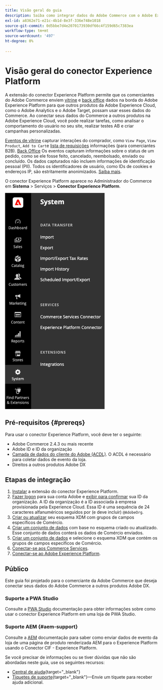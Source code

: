 ```yaml
---
title: Visão geral do guia
description: Saiba como integrar dados do Adobe Commerce com o Adobe Experience Platform usando o conector Experience Platform.
exl-id: a8362e71-e21c-4b1d-8e3f-336e748e1018
source-git-commit: 0d5bbe7d4e2070173930df66c4f159d65c7383ea
workflow-type: tm+mt
source-wordcount: '497'
ht-degree: 0%

---
```


# Visão geral do conector Experience Platform

A extensão do conector Experience Platform permite que os comerciantes do Adobe Commerce enviem [vitrine](events.md#storefront-events) e [back office](events.md#back-office-events) dados na borda do Adobe Experience Platform para que outros produtos da Adobe Experience Cloud, como o Adobe Analytics e o Adobe Target, possam usar esses dados do Commerce. Ao conectar seus dados do Commerce a outros produtos na Adobe Experience Cloud, você pode realizar tarefas, como analisar o comportamento do usuário no seu site, realizar testes AB e criar campanhas personalizadas.

[Eventos de vitrine](events.md#storefront-events) capturar interações do comprador, como `View Page`, `View Product`, `Add to Cart`e [lista de requisições](events.md#b2b-events) informações (para comerciantes B2B). [Back Office](events.md#back-office-events) Os eventos capturam informações sobre o status de um pedido, como se ele fosse feito, cancelado, reembolsado, enviado ou concluído. Os dados capturados não incluem informações de identificação pessoal (PII). Todos os identificadores de usuário, como IDs de cookies e endereços IP, são estritamente anonimizados. [Saiba mais](https://www.adobe.com/privacy/experience-cloud.html).

O conector Experience Platform aparece no Administrador do Commerce em **Sistema** > Serviços > **Conector Experience Platform**.

![Extensão do conector do Experience Platform Exibição do administrador](assets/epc-adminui.png)

## Pré-requisitos {#prereqs}

Para usar o conector Experience Platform, você deve ter o seguinte:

- Adobe Commerce 2.4.3 ou mais recente
- Adobe ID e ID da organização
- [Camada de dados do cliente do Adobe (ACDL)](https://experienceleague.adobe.com/docs/experience-platform/tags/extensions/client/client-data-layer/overview.html). O ACDL é necessário para coletar dados de evento da loja.
- Direitos a outros produtos Adobe DX

## Etapas de integração

1. [Instalar](install.md) a extensão do conector Experience Platform.
1. [Fazer logon](https://helpx.adobe.com/manage-account/using/access-adobe-id-account.html) para sua conta Adobe e [exibir para confirmar](https://experienceleague.adobe.com/docs/core-services/interface/administration/organizations.html#concept_EA8AEE5B02CF46ACBDAD6A8508646255) sua ID da organização. A ID da organização é a ID associada à empresa provisionada pela Experience Cloud. Essa ID é uma sequência de 24 caracteres alfanuméricos seguidos por (e deve incluir) `@AdobeOrg`.
1. [Criar ou atualizar](update-xdm.md) seu esquema XDM com grupos de campos específicos de Comércio.
1. [Criar um conjunto de dados](https://experienceleague.adobe.com/docs/platform-learn/implement-mobile-sdk/experience-cloud/platform.html#create-a-dataset) com base no esquema criado ou atualizado. Esse conjunto de dados conterá os dados de Comércio enviados.
1. [Criar um conjunto de dados](https://experienceleague.adobe.com/docs/experience-platform/edge/datastreams/overview.html) e selecione o esquema XDM que contém os grupos de campos específicos de Comércio.
1. [Conectar-se aos Commerce Services](../landing/saas.md).
1. [Conectar-se ao Adobe Experience Platform](connect-data.md).

## Público

Este guia foi projetado para o comerciante da Adobe Commerce que deseja conectar seus dados do Adobe Commerce a outros produtos Adobe DX.

### Suporte a PWA Studio

Consulte a [PWA Studio](https://developer.adobe.com/commerce/pwa-studio/integrations/adobe-commerce/aep/) documentação para obter informações sobre como usar o conector Experience Platform em uma loja de PWA Studio.

### Suporte AEM {#aem-support}

Consulte a [AEM](https://experienceleague.adobe.com/docs/experience-manager-cloud-service/content/content-and-commerce/integrations/aep.html) documentação para saber como enviar dados de evento da loja de uma página de produto renderizada AEM para o Experience Platform usando o Conector CIF - Experience Platform.

Se você precisar de informações ou se tiver dúvidas que não são abordadas neste guia, use os seguintes recursos:

- [Central de ajuda](https://experienceleague.adobe.com/docs/commerce-knowledge-base/kb/overview.html){target="_blank"}
- [Tíquetes de suporte](https://experienceleague.adobe.com/docs/commerce-knowledge-base/kb/help-center-guide/magento-help-center-user-guide.html#submit-ticket){target="_blank"}—Envie um tíquete para receber ajuda adicional.

